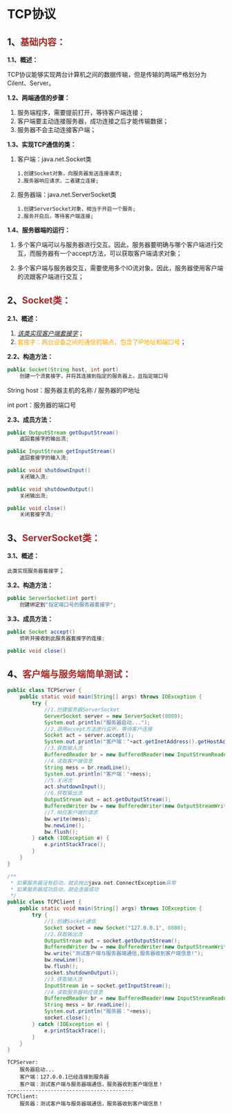 # TCP协议

## 1、<span style="color:brown">基础内容：</span>

**1.1、概述：**

TCP协议能够实现两台计算机之间的数据传输，但是传输的两端严格划分为Cilent、Server。

**1.2、两端通信的步骤：**

1. 服务端程序，需要提前打开，等待客户端连接；
2. 客户端要主动连接服务器，成功连接之后才能传输数据；
3. 服务器不会主动连接客户端；

**1.3、实现TCP通信的类：**

1. 客户端：java.net.Socket类

   ```apl
   1.创建Socket对象，向服务器发送连接请求;
   2.服务器响应请求，二者建立连接;
   ```

   

2. 服务器端：java.net.ServerSocket类
   ```apl
   1.创建ServerSocket对象，相当于开启一个服务;
   2.服务开启后，等待客户端连接;
   ```

**1.4、服务器端的运行：**

1. 多个客户端可以与服务器进行交互。因此，服务器要明确与哪个客户端进行交互，而服务器有一个accept方法，可以获取客户端请求对象；

2. 多个客户端与服务器交互，需要使用多个IO流对象。因此，服务器使用客户端的流跟客户端进行交互；



## 2、<span style="color:brown">Socket类：</span>

**2.1、概述：**

1. <u>*该类实现客户端套接字*</u>；
2. <span style="color:orange">套接字：两台设备之间的通信的端点，包含了IP地址和端口号</span>；

**2.2、构造方法：**

```java
public Socket(String host, int port)
    创建一个流套接字，并将其连接到指定的服务器上，且指定端口号
```

String host：服务器主机的名称  /  服务器的IP地址

int port：服务器的端口号

**2.3、成员方法：**

```java
public OutputStream getOuputStream()
    返回套接字的输出流;
```

```java
public InputStream getInputStream()
    返回套接字的输入流;
```

```java
public void shutdownInput()
	关闭输入流;
```

```java
public void shutdownOutput()
    关闭输出流;
```

```java
public void close()
    关闭套接字流;
```

## 3、<span style="color:brown">ServerSocket类：</span>

**3.1、概述：**

`此类实现服务器套接字`；

**3.2、构造方法：**

```java
public ServerSocket(int port)
    创建绑定到"指定端口号的服务器套接字";
```

**3.3、成员方法：**

```java
public Socket accept()
    侦听并接收到此服务器套接字的连接;
```

```java
public void close()
```

## 4、<span style="color:brown">客户端与服务端简单测试：</span>

````java
public class TCPServer {
    public static void main(String[] args) throws IOException {
        try {
            //1.创建服务器ServerSocket
            ServerSocket server = new ServerSocket(8080);
            System.out.println("服务器启动...");
            //2.调用accept方法进行监听，等待客户连接
            Socket act = server.accept();
            System.out.println("客户端："+act.getInetAddress().getHostAddress()+"已经连接到服务器");
            //3.获取输入流
            BufferedReader br = new BufferedReader(new InputStreamReader(act.getInputStream()));
            //4.读取客户端信息
            String mess = br.readLine();
            System.out.println("客户端："+mess);
            //5.关闭流
            act.shutdownInput();
            //6.获取输出流
            OutputStream out = act.getOutputStream();
            BufferedWriter bw = new BufferedWriter(new OutputStreamWriter(out));
            //7.响应客户端的请求
            bw.write(mess);
            bw.newLine();
            bw.flush();
        } catch (IOException e) {
            e.printStackTrace();
        }
    }
}
````

```java
/**
 * 如果服务器没有启动，就会抛出java.net.ConnectException异常
 * 如果服务器成功启动，就会连接成功
 */
public class TCPClient {
    public static void main(String[] args) throws IOException {
        try {
            //1.创建Socket通信
            Socket socket = new Socket("127.0.0.1", 8080);
            //2.获取输出流
            OutputStream out = socket.getOutputStream();
            BufferedWriter bw = new BufferedWriter(new OutputStreamWriter(out));
            bw.write("测试客户端与服务器端通信,服务器收到客户端信息!");
            bw.newLine();
            bw.flush();
            socket.shutdownOutput();
            //3.获取输入流
            InputStream in = socket.getInputStream();
            //4.读取服务器响应信息
            BufferedReader br = new BufferedReader(new InputStreamReader(in));
            String mess = br.readLine();
            System.out.println("服务器："+mess);
            socket.close();
        } catch (IOException e) {
            e.printStackTrace();
        }
    }
}
```

```apl
TCPServer:
	服务器启动...
	客户端：127.0.0.1已经连接到服务器
	客户端：测试客户端与服务器端通信，服务器收到客户端信息！
-----------------------------------------
TCPClient:
	服务器：测试客户端与服务器端通信，服务器收到客户端信息！
```

